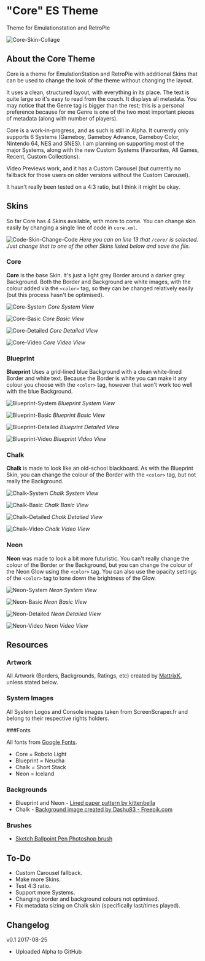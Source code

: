 # "Core" ES Theme

Theme for Emulationstation and RetroPie

![Core-Skin-Collage](http://i.imgur.com/O6njgTE.jpg)

## About the Core Theme

Core is a theme for EmulationStation and RetroPie with additional Skins that can be used to change the look of the theme without changing the layout.

It uses a clean, structured layout, with everything in its place. The text is quite large so it's easy to read from the couch. It displays all metadata. You may notice that the Genre tag is bigger than the rest; this is a personal preference because for me Genre is one of the two most important pieces of metadata (along with number of players).

Core is a work-in-progress, and as such is still in Alpha. It currently only supports 6 Systems (Gameboy, Gameboy Advance, Gameboy Color, Nintendo 64, NES and SNES). I am planning on supporting most of the major Systems, along with the new Custom Systems (Favourites, All Games, Recent, Custom Collections).

Video Previews work, and it has a Custom Carousel (but currently no fallback for those users on older versions without the Custom Carousel).

It hasn't really been tested on a 4:3 ratio, but I think it might be okay.

## Skins

So far Core has 4 Skins available, with more to come. You can change skin easily by changing a single line of code in `core.xml`.

![Code-Skin-Change-Code](http://i.imgur.com/JBXivSJ.jpg)
*Here you can on line 13 that `/core/` is selected. Just change that to one of the other Skins listed below and save the file.*

### Core

**Core** is the base Skin. It's just a light grey Border around a darker grey Background. Both the Border and Background are white images, with the colour added via the `<color>` tag, so they can be changed relatively easily (but this process hasn't be optimised).

![Core-System](http://i.imgur.com/aN89tQL.jpg)
*Core System View*

![Core-Basic](http://i.imgur.com/kI1rEGW.jpg)
*Core Basic View*

![Core-Detailed](http://i.imgur.com/6zcdU97.jpg)
*Core Detailed View*

![Core-Video](http://i.imgur.com/7VQeoag.jpg)
*Core Video View*

### Blueprint

**Blueprint** Uses a grid-lined blue Background with a clean white-lined Border and white text. Because the Border is white you can make it any colour you choose with the `<color>` tag, however that won't work too well with the blue Background.

![Blueprint-System](http://i.imgur.com/XNmod41.jpg)
*Blueprint System View*

![Blueprint-Basic](http://i.imgur.com/7gkEC8z.jpg)
*Blueprint Basic View*

![Blueprint-Detailed](http://i.imgur.com/U4d930Q.jpg)
*Blueprint Detailed View*

![Blueprint-Video](http://i.imgur.com/QzToF4h.jpg)
*Blueprint Video View*

### Chalk

**Chalk** is made to look like an old-school blackboard. As with the Blueprint Skin, you can change the colour of the Border with the `<color>` tag, but not really the Background.

![Chalk-System](http://i.imgur.com/xVj02Ld.jpg)
*Chalk System View*

![Chalk-Basic](http://i.imgur.com/grbyC5c.jpg)
*Chalk Basic View*

![Chalk-Detailed](http://i.imgur.com/WR40cdz.jpg)
*Chalk Detailed View*

![Chalk-Video](http://i.imgur.com/JERtHvH.jpg)
*Chalk Video View*

### Neon

**Neon** was made to look a bit more futuristic. You can't really change the colour of the Border or the Background, but you can change the colour of the Neon Glow using the `<color>` tag. You can also use the opacity settings of the `<color>` tag to tone down the brightness of the Glow.

![Neon-System](http://i.imgur.com/CP9AMOH.jpg)
*Neon System View*

![Neon-Basic](http://i.imgur.com/76EWeIm.jpg)
*Neon Basic View*

![Neon-Detailed](http://i.imgur.com/6wK96MA.jpg)
*Neon Detailed View*

![Neon-Video](http://i.imgur.com/reooeM9.jpg)
*Neon Video View*

## Resources

### Artwork

All Artwork (Borders, Backgrounds, Ratings, etc) created by [MattrixK](https://retropie.org.uk/forum/user/mattrixk), unless stated below.

### System Images

All System Logos and Console images taken from ScreenScraper.fr and belong to their respective rights holders.

###Fonts

All fonts from [Google Fonts](https://fonts.google.com/).
- Core = Roboto Light
- Blueprint = Neucha
- Chalk = Short Stack
- Neon = Iceland

### Backgrounds

- Blueprint and Neon - [Lined paper pattern by kittenbella](https://kittenbella.deviantart.com/art/Lined-Paper-Patterns-109886382)
- Chalk - <a href="http://www.freepik.com/free-photos-vectors/background">Background image created by Dashu83 - Freepik.com</a>

### Brushes

- [Sketch Ballpoint Pen Photoshop brush](https://soenanda.deviantart.com/art/Nanda-s-Real-Pen-and-Marker-Brushes-for-Photoshop-375445000)

## To-Do

- Custom Carousel fallback.
- Make more Skins.
- Test 4:3 ratio.
- Support more Systems.
- Changing border and background colours not optimised.
- Fix metadata sizing on Chalk skin (specifically last/times played).

## Changelog

v0.1
2017-08-25
- Uploaded Alpha to GitHub